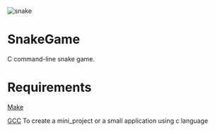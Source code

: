  ![snake](https://user-images.githubusercontent.com/47055652/115001433-41845380-9ec1-11eb-9def-6e5e3baab445.png)
# SnakeGame
C command-line snake game.

# Requirements
[Make](https://www.gnu.org/software/make/) 

[GCC](https://gcc.gnu.org/)
To create a mini_project or a small application using c language
